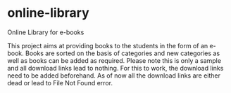 # online-library
Online Library for e-books

This project aims at providing books to the students in the form of an e-book.
Books are sorted on the basis of categories and new categories as well as books can be added as required.
Please note this is only a sample and all download links lead to nothing.
For this to work, the download links need to be added beforehand.
As of now all the download links are either dead or lead to File Not Found error.

 
 
